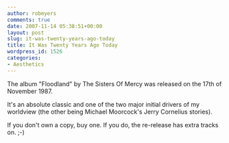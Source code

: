 ```yaml
---
author: robmyers
comments: true
date: 2007-11-14 05:38:51+00:00
layout: post
slug: it-was-twenty-years-ago-today
title: It Was Twenty Years Ago Today
wordpress_id: 1526
categories:
- Aesthetics
---
```


The album "Floodland" by The Sisters Of Mercy was released on the 17th of November 1987.  
  
It's an absolute classic and one of the two major initial drivers of my worldview (the other being Michael Moorcock's Jerry Cornelius stories).  
  
If you don't own a copy, buy one. If you do, the re-release has extra tracks on. ;-)  


